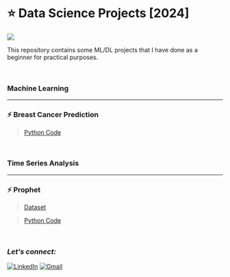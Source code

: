 # :star: Data Science Projects [2024]
![](https://img.shields.io/badge/Tools-Python%20|%20Pandas%20|%20Prophet%20-ffa01c?style=for-the-badge)

This repository contains some ML/DL projects that I have done as a beginner for practical purposes.

<br>

### Machine Learning
***

### :zap: Breast Cancer Prediction

> [Python Code](https://github.com/Rohit-Rannavre/Data-Science-2024/blob/main/Beginner%20Data%20Science%20Projects/breast_cancer_prediction.ipynb)

<br>

### Time Series Analysis
***

### :zap: Prophet
> [Dataset](https://github.com/Rohit-Rannavre/Data-Science-2024/blob/main/Beginner%20Data%20Science%20Projects/dataset_prophet.csv)

> [Python Code](https://github.com/Rohit-Rannavre/Data-Science-2024/blob/main/Beginner%20Data%20Science%20Projects/time_series_analysis_with_prophet.ipynb)

<br>

### ***Let's connect:*** 
[![LinkedIn](https://img.shields.io/badge/linkedin-%230077B5.svg?style=for-the-badge&logo=linkedin&logoColor=white)](https://www.linkedin.com/in/rohit-rannavre)
[![Gmail](https://img.shields.io/badge/Gmail-D14836?style=for-the-badge&logo=gmail&logoColor=white)](mailto:rohit.rannavre@gmail.com)
